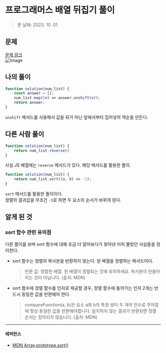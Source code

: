 # 프로그래머스 배열 뒤집기 풀이
> 푼 날짜: 2023. 10. 01
## 문제
[문제 링크](https://school.programmers.co.kr/learn/courses/30/lessons/120821)  
![image](https://github.com/makepin2r/TIL/assets/39889583/d5bf1b8e-7a00-4d94-a0ab-3f1e5f470368)
## 나의 풀이
```javascript
function solution(num_list) {
    const answer = [];
    num_list.map((v) => answer.unshift(v));
    return answer;
}
```
`unshift` 메서드를 사용해서 값을 뒤가 아닌 앞에서부터 집어넣어 역순을 만든다.
## 다른 사람 풀이
```javascript
function solution(num_list) {
    return num_list.reverse()
}
```
사실 JS 배열에는 `reverse` 메서드가 있다. 해당 메서드를 활용한 풀이.
```javascript
function solution(num_list) {
    return num_list.sort((a, b) => -1);
}
```
`sort` 메서드를 활용한 풀이이다.  
정렬의 결과값을 무조건 `-1`로 하면 두 요소의 순서가 바뀌게 된다.

## 알게 된 것
### sort 함수 관련 유의점
다른 풀이를 보며 sort 함수에 대해 조금 더 알아보다가 찾아낸 미처 몰랐던 사실들을 정리한다.
- sort 함수는 정렬의 복사본을 반환하지 않는다. 원 배열을 정렬하는 메서드이다.
    > 반환 값: 정렬한 배열. 원 배열이 정렬되는 것에 유의하세요. 복사본이 만들어지는 것이 아닙니다. (출처: MDN)
- sort 함수에 정렬 함수를 인자로 제공할 경우, 정렬 함수에 들어가는 인자 2개는 반드시 동일한 값을 반환해야 한다.
    > compareFunction(a, b)은 요소 a와 b의 특정 쌍이 두 개의 인수로 주어질 때 항상 동일한 값을 반환해야합니다. 일치하지 않는 결과가 반환되면 정렬 순서는 정의되지 않습니다. (출처: MDN)

---
#### 레퍼런스
- [MDN Array.prototype.sort()](https://developer.mozilla.org/ko/docs/Web/JavaScript/Reference/Global_Objects/Array/sort)
